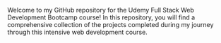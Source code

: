 Welcome to my GitHub repository for the Udemy Full Stack Web Development Bootcamp course! In this repository, you will find a comprehensive collection of the projects completed during my journey through this intensive web development course.

